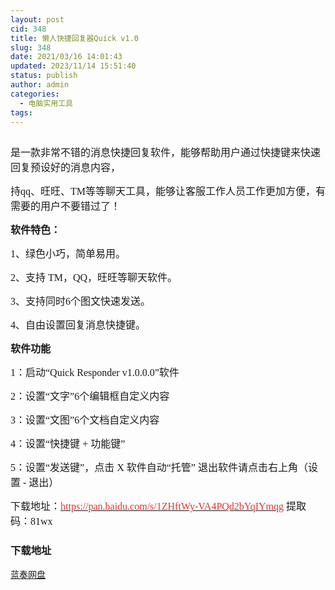 ```yaml
---
layout: post
cid: 348
title: 懒人快捷回复器Quick v1.0
slug: 348
date: 2021/03/16 14:01:43
updated: 2023/11/14 15:51:40
status: publish
author: admin
categories: 
  - 电脑实用工具
tags: 
---
```



<div alt="潮男心博客 www.cnx0.com">
	<p>
		<a class="pics" href="https://djblog.cn/upload/1/888552/images/20210316/20210316122667316731.jpg" rel="pics"><img src="http://www.aishoujizy.com/upload/1/888552/images/20210316/20210316122667316731.jpg" class="scrollLoading" data-url="/upload/1/888552/images/20210316/20210316122667316731.jpg" alt="" /></a> 
	</p>
	<p>
		<span style="font-size:16px;font-family:&quot;">是一款非常不错的消息快捷回复软件，能够帮助用户通过快捷键来快速回复预设好的消息内容，</span> 
	</p>
	<p>
		<span style="font-size:16px;font-family:&quot;">持qq、旺旺、TM等等聊天工具，能够让客服工作人员工作更加方便，有需要的用户不要错过了！</span> 
	</p>
	<p>
		<span style="font-size:16px;font-family:&quot;"><strong>软件特色：</strong></span> 
	</p>
	<p>
		<span style="font-size:16px;font-family:&quot;">1、绿色小巧，简单易用。&nbsp;</span> 
	</p>
	<p>
		<span style="font-size:16px;font-family:&quot;">2、支持 TM，QQ，旺旺等聊天软件。&nbsp;</span> 
	</p>
	<p>
		<span style="font-size:16px;font-family:&quot;">3、支持同时6个图文快速发送。&nbsp;</span> 
	</p>
	<p>
		<span style="font-size:16px;font-family:&quot;">4、自由设置回复消息快捷键。</span><span style="font-size:16px;"></span> 
	</p>
	<p>
		<span style="font-size:16px;font-family:&quot;"><strong>软件功能&nbsp;</strong></span> 
	</p>
	<p>
		<span style="font-size:16px;font-family:&quot;">1：启动“Quick Responder v1.0.0.0”软件&nbsp;</span> 
	</p>
	<p>
		<span style="font-size:16px;font-family:&quot;">2：设置“文字”6个编辑框自定义内容&nbsp;</span> 
	</p>
	<p>
		<span style="font-size:16px;font-family:&quot;">3：设置“文图”6个文档自定义内容&nbsp;</span> 
	</p>
	<p>
		<span style="font-size:16px;font-family:&quot;">4：设置“快捷键 + 功能键”&nbsp;</span> 
	</p>
	<p>
		<span style="font-size:16px;font-family:&quot;">5：设置“发送键”，点击 X 软件自动“托管” 退出软件请点击右上角（设置 - 退出）</span><span style="font-size:16px;"></span> 
	</p>
	<p>
		<span style="font-size:16px;"><span style="font-family:Microsoft YaHei;">下载地址：</span><a href="https://pan.baidu.com/s/1ZHftWy-VA4PQd2bYqIYmqg" target="_blank"><span style="color:#E53333;font-family:&quot;">https://pan.baidu.com/s/1ZHftWy-VA4PQd2bYqIYmqg</span></a><span style="font-family:Microsoft YaHei;">&nbsp;</span><span style="font-family:Microsoft YaHei;">提取码：81wx&nbsp;</span><br />
</span> 
	</p>
	<div id="fengexuxian">
	</div>
	<div class="page-content-intro main-article">
		<div class="down-url-wrap">
			<h3 class="tit">
				<i class="ico"></i>下载地址
			</h3>
<a href="https://djblog.cn/admin/#down" onclick="window.open('https://asj.lanzous.com/iSM4omzlcje');return false;" class="sbtn" title=""><i class="ico"></i><i class="line"></i>蓝奏网盘</a> &nbsp;
		</div>
	</div>
</div>
